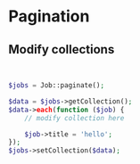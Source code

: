 # Pagination

## Modify collections

```php


$jobs = Job::paginate();

$data = $jobs->getCollection();
$data->each(function ($job) {
    // modify collection here

    $job->title = 'hello';
});
$jobs->setCollection($data);


```